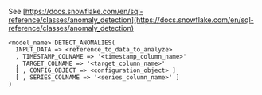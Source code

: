 See [https://docs.snowflake.com/en/sql-reference/classes/anomaly_detection](https://docs.snowflake.com/en/sql-reference/classes/anomaly_detection)
```
<model_name>!DETECT_ANOMALIES(
  INPUT_DATA => <reference_to_data_to_analyze>
  , TIMESTAMP_COLNAME => '<timestamp_column_name>'
  , TARGET_COLNAME => '<target_column_name>'
  [ , CONFIG_OBJECT => <configuration_object> ]
  [ , SERIES_COLNAME => '<series_column_name>' ]
)
```
